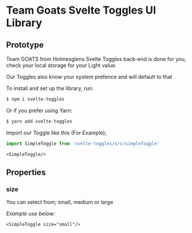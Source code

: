 # Team Goats Svelte Toggles UI Library

## Prototype

Team GOATS from Holmesglens Svelte Toggles back-end is done for you, check your local storage for your Light value.

Our Toggles also know your system prefence and will default to that


To install and set up the library, run:

```sh
$ npm i svelte-toggles
```

Or if you prefer using Yarn:

```sh
$ yarn add svelte-toggles
```

Import our Toggle like this (For Example);
```js
import SimpleToggle from 'svelte-toggles/src/simpleToggle'
```
```svelte
<SimpleToggle/>
```
## Properties
### size
You can select from; small, medium or large

_Example use below:_
```svelte
<SimpleToggle size="small"/>
```
